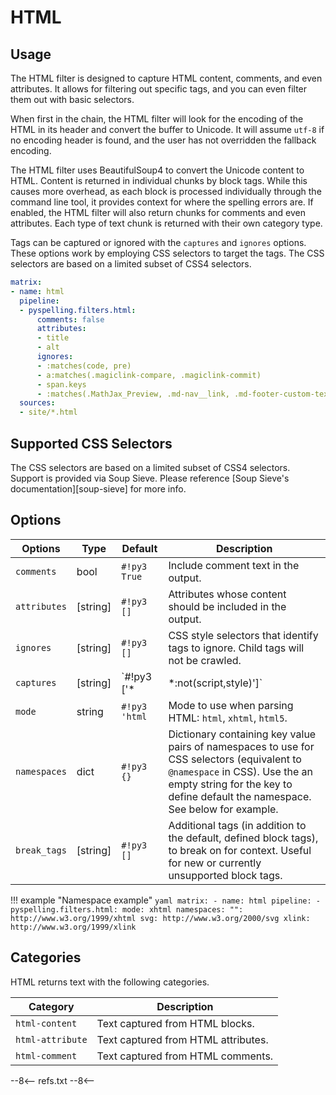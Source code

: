 # HTML

## Usage

The HTML filter is designed to capture HTML content, comments, and even attributes. It allows for filtering out specific
tags, and you can even filter them out with basic selectors.

When first in the chain, the HTML filter will look for the encoding of the HTML in its header and convert the buffer to
Unicode. It will assume `utf-8` if no encoding header is found, and the user has not overridden the fallback encoding.

The HTML filter uses BeautifulSoup4 to convert the Unicode content to HTML. Content is returned in individual chunks by
block tags. While this causes more overhead, as each block is processed individually through the command line tool, it
provides context for where the spelling errors are. If enabled, the HTML filter will also return chunks for comments and
even attributes. Each type of text chunk is returned with their own category type.

Tags can be captured or ignored with the `captures` and `ignores` options. These options work by employing CSS selectors
to target the tags. The CSS selectors are based on a limited subset of CSS4 selectors.

```yaml
matrix:
- name: html
  pipeline:
  - pyspelling.filters.html:
      comments: false
      attributes:
      - title
      - alt
      ignores:
      - :matches(code, pre)
      - a:matches(.magiclink-compare, .magiclink-commit)
      - span.keys
      - :matches(.MathJax_Preview, .md-nav__link, .md-footer-custom-text, .md-source__repository, .headerlink, .md-icon)
  sources:
  - site/*.html
```

## Supported CSS Selectors

The CSS selectors are based on a limited subset of CSS4 selectors. Support is provided via Soup Sieve. Please reference
[Soup Sieve's documentation][soup-sieve] for more info.

## Options

Options      | Type     | Default                           | Description
------------ | -------- | --------------------------------- | -----------
`comments`   | bool     | `#!py3 True`                      | Include comment text in the output.
`attributes` | [string] | `#!py3 []`                        | Attributes whose content should be included in the output.
`ignores`    | [string] | `#!py3 []`                        | CSS style selectors that identify tags to ignore. Child tags will not be crawled.
`captures`   | [string] | `#!py3 ['*|*:not(script,style)']` | CSS style selectors used to narrow which tags that text is collected from. Unlike `ignores`, tags which text is not captured from still have their children crawled.
`mode`       | string   | `#!py3 'html`                     | Mode to use when parsing HTML: `html`, `xhtml`, `html5`.
`namespaces` | dict     | `#!py3 {}`                        | Dictionary containing key value pairs of namespaces to use for CSS selectors (equivalent to `@namespace` in CSS). Use the an empty string for the key to define default the namespace. See below for example.
`break_tags` | [string] | `#!py3 []`                        | Additional tags (in addition to the default, defined block tags), to break on for context. Useful for new or currently unsupported block tags.

!!! example "Namespace example"
    ```yaml
    matrix:
    - name: html
      pipeline:
      - pyspelling.filters.html:
          mode: xhtml
          namespaces:
            "": http://www.w3.org/1999/xhtml
            svg: http://www.w3.org/2000/svg
            xlink: http://www.w3.org/1999/xlink
    ```

## Categories

HTML returns text with the following categories.

Category         | Description
---------------- | -----------
`html-content`   | Text captured from HTML blocks.
`html-attribute` | Text captured from HTML attributes.
`html-comment`   | Text captured from HTML comments.

--8<--
refs.txt
--8<--
